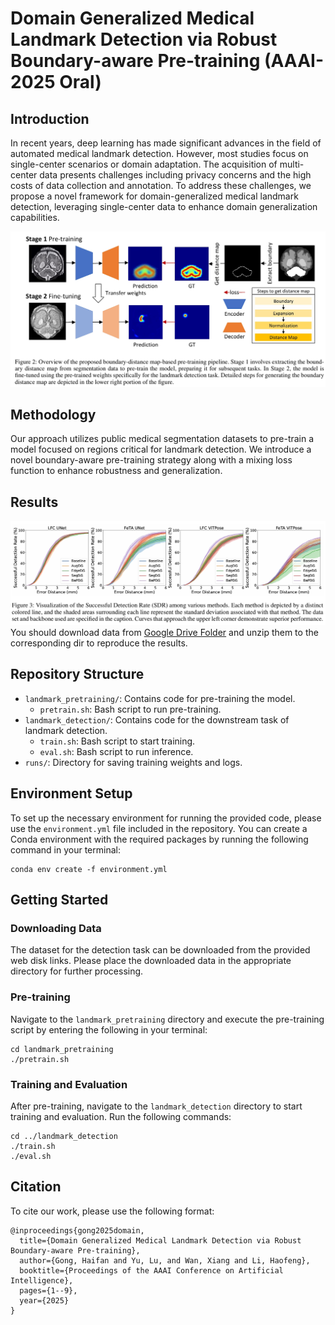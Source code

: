 # Domain Generalized Medical Landmark Detection via Robust Boundary-aware Pre-training (AAAI-2025 Oral)

## Introduction
In recent years, deep learning has made significant advances in the field of automated medical landmark detection. However, most studies focus on single-center scenarios or domain adaptation. The acquisition of multi-center data presents challenges including privacy concerns and the high costs of data collection and annotation. To address these challenges, we propose a novel framework for domain-generalized medical landmark detection, leveraging single-center data to enhance domain generalization capabilities.

![Model Pipeline](img/pipeline.jpg)


## Methodology
Our approach utilizes public medical segmentation datasets to pre-train a model focused on regions critical for landmark detection. We introduce a novel boundary-aware pre-training strategy along with a mixing loss function to enhance robustness and generalization.

## Results

![Results](img/results.jpg)
You should download data from [Google Drive Folder](https://drive.google.com/drive/folders/1PVOi5dX4SSjbZ4TqjRPZhfewj7fgFY9p?usp=drive_link) and unzip them to the corresponding dir to reproduce the results.

## Repository Structure

- `landmark_pretraining/`: Contains code for pre-training the model.
  - `pretrain.sh`: Bash script to run pre-training.
- `landmark_detection/`: Contains code for the downstream task of landmark detection.
  - `train.sh`: Bash script to start training.
  - `eval.sh`: Bash script to run inference.
- `runs/`: Directory for saving training weights and logs.

## Environment Setup

To set up the necessary environment for running the provided code, please use the `environment.yml` file included in the repository. You can create a Conda environment with the required packages by running the following command in your terminal:
```
conda env create -f environment.yml
```

## Getting Started

### Downloading Data
The dataset for the detection task can be downloaded from the provided web disk links. Please place the downloaded data in the appropriate directory for further processing.

### Pre-training
Navigate to the `landmark_pretraining` directory and execute the pre-training script by entering the following in your terminal:
```
cd landmark_pretraining
./pretrain.sh
```

### Training and Evaluation
After pre-training, navigate to the `landmark_detection` directory to start training and evaluation. Run the following commands:
```
cd ../landmark_detection
./train.sh
./eval.sh
```


## Citation
To cite our work, please use the following format:
```
@inproceedings{gong2025domain,
  title={Domain Generalized Medical Landmark Detection via Robust Boundary-aware Pre-training},
  author={Gong, Haifan and Yu, Lu, and Wan, Xiang and Li, Haofeng},
  booktitle={Proceedings of the AAAI Conference on Artificial Intelligence},
  pages={1--9},
  year={2025}
}
```
